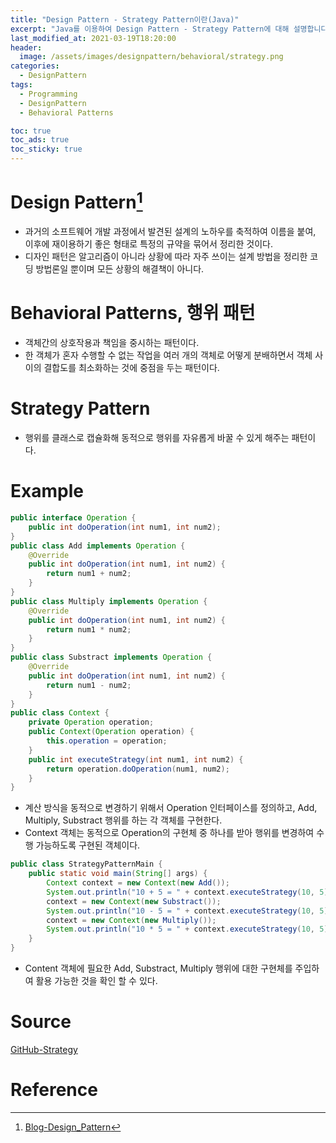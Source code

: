 ```yaml
---
title: "Design Pattern - Strategy Pattern이란(Java)"
excerpt: "Java를 이용하여 Design Pattern - Strategy Pattern에 대해 설명합니다."
last_modified_at: 2021-03-19T18:20:00
header:
  image: /assets/images/designpattern/behavioral/strategy.png
categories:
  - DesignPattern
tags:
  - Programming
  - DesignPattern
  - Behavioral Patterns

toc: true
toc_ads: true
toc_sticky: true
---
```

# Design Pattern[^DesignPattern]
- 과거의 소프트웨어 개발 과정에서 발견된 설계의 노하우를 축적하여 이름을 붙여, 이후에 재이용하기 좋은 형태로 특정의 규약을 묶어서 정리한 것이다.
- 디자인 패턴은 알고리즘이 아니라 상황에 따라 자주 쓰이는 설계 방법을 정리한 코딩 방법론일 뿐이며 모든 상황의 해결책이 아니다.

# Behavioral Patterns, 행위 패턴
- 객체간의 상호작용과 책임을 중시하는 패턴이다.
- 한 객체가 혼자 수행할 수 없는 작업을 여러 개의 객체로 어떻게 분배하면서 객체 사이의 결합도를 최소화하는 것에 중점을 두는 패턴이다.

# Strategy Pattern
- 행위를 클래스로 캡슐화해 동적으로 행위를 자유롭게 바꿀 수 있게 해주는 패턴이다.

# Example
```java
public interface Operation {
	public int doOperation(int num1, int num2);
}
public class Add implements Operation {
	@Override
	public int doOperation(int num1, int num2) {
		return num1 + num2;
	}
}
public class Multiply implements Operation {
	@Override
	public int doOperation(int num1, int num2) {
		return num1 * num2;
	}
}
public class Substract implements Operation {
	@Override
	public int doOperation(int num1, int num2) {
		return num1 - num2;
	}
}
public class Context {
	private Operation operation;
	public Context(Operation operation) {
		this.operation = operation;
	}
	public int executeStrategy(int num1, int num2) {
		return operation.doOperation(num1, num2);
	}
}
```

- 계산 방식을 동적으로 변경하기 위해서 Operation 인터페이스를 정의하고, Add, Multiply, Substract 행위를 하는 각 객체를 구현한다.
- Context 객체는 동적으로 Operation의 구현체 중 하나를 받아 행위를 변경하여 수행 가능하도록 구현된 객체이다.

```java
public class StrategyPatternMain {
	public static void main(String[] args) {
		Context context = new Context(new Add());
		System.out.println("10 + 5 = " + context.executeStrategy(10, 5));
		context = new Context(new Substract());
		System.out.println("10 - 5 = " + context.executeStrategy(10, 5));
		context = new Context(new Multiply());
		System.out.println("10 * 5 = " + context.executeStrategy(10, 5));
	}
}
```

- Content 객체에 필요한 Add, Substract, Multiply 행위에 대한 구현체를 주입하여 활용 가능한 것을 확인 할 수 있다.

# Source
[GitHub-Strategy](https://github.com/GracefulSoul/Sample/tree/master/src/main/java/gracefulsoul/designpattern/behavioral/strategy)

# Reference
[^DesignPattern]: [Blog-Design_Pattern](../designpattern)